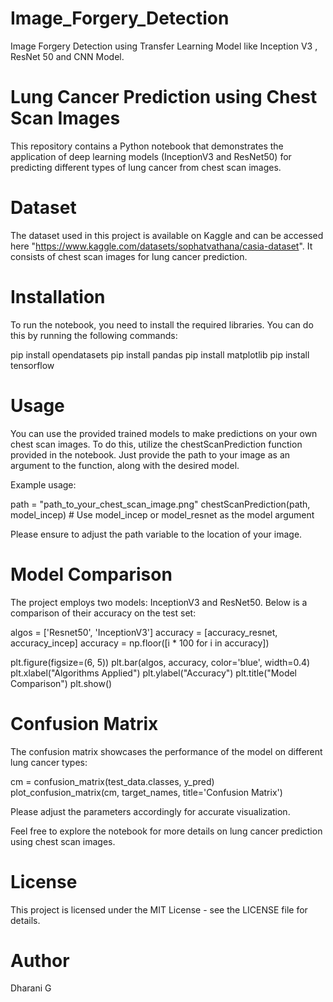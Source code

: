 # Image_Forgery_Detection
Image Forgery Detection using Transfer Learning Model like Inception V3 , ResNet 50 and CNN Model.

# Lung Cancer Prediction using Chest Scan Images
This repository contains a Python notebook that demonstrates the application of deep learning models (InceptionV3 and ResNet50) for predicting different types of lung cancer from chest scan images.

# Dataset
The dataset used in this project is available on Kaggle and can be accessed here "https://www.kaggle.com/datasets/sophatvathana/casia-dataset". It consists of chest scan images for lung cancer prediction.

# Installation
To run the notebook, you need to install the required libraries. You can do this by running the following commands:

pip install opendatasets
pip install pandas
pip install matplotlib
pip install tensorflow

# Usage
You can use the provided trained models to make predictions on your own chest scan images. To do this, utilize the chestScanPrediction function provided in the notebook. Just provide the path to your image as an argument to the function, along with the desired model.

Example usage:

path = "path_to_your_chest_scan_image.png"
chestScanPrediction(path, model_incep)  # Use model_incep or model_resnet as the model argument

Please ensure to adjust the path variable to the location of your image.

# Model Comparison
The project employs two models: InceptionV3 and ResNet50. Below is a comparison of their accuracy on the test set:

algos = ['Resnet50', 'InceptionV3']
accuracy = [accuracy_resnet, accuracy_incep]
accuracy = np.floor([i * 100 for i in accuracy])

plt.figure(figsize=(6, 5))
plt.bar(algos, accuracy, color='blue', width=0.4)
plt.xlabel("Algorithms Applied")
plt.ylabel("Accuracy")
plt.title("Model Comparison")
plt.show()

# Confusion Matrix
The confusion matrix showcases the performance of the model on different lung cancer types:

cm = confusion_matrix(test_data.classes, y_pred)
plot_confusion_matrix(cm, target_names, title='Confusion Matrix')

Please adjust the parameters accordingly for accurate visualization.

Feel free to explore the notebook for more details on lung cancer prediction using chest scan images.

# License
This project is licensed under the MIT License - see the LICENSE file for details.

# Author
Dharani G

